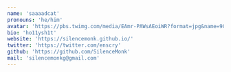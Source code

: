 ```yaml
---
name: 'saaaadcat'
pronouns: 'he/him'
avatar: 'https://pbs.twimg.com/media/EAmr-PAWsAEoiWR?format=jpg&name=900x900'
bio: 'ho11ysh1t'
website: 'https://silencemonk.github.io/'
twitter: 'https://twitter.com/enscry'
github: 'https://github.com/SilenceMonk'
mail: 'silencemonkg@gmail.com'
---
```


